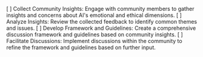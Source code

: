 [ ] Collect Community Insights: Engage with community members to gather insights and concerns about AI's emotional and ethical dimensions.
[ ] Analyze Insights: Review the collected feedback to identify common themes and issues.
[ ] Develop Framework and Guidelines: Create a comprehensive discussion framework and guidelines based on community insights.
[ ] Facilitate Discussions: Implement discussions within the community to refine the framework and guidelines based on further input.